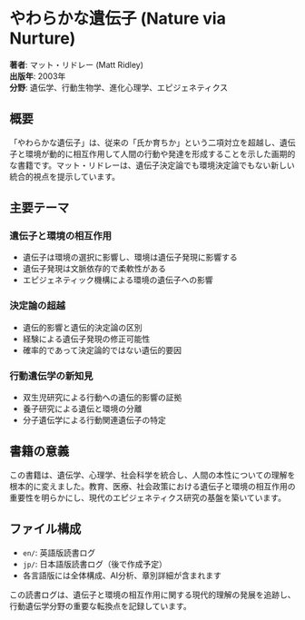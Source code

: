 # やわらかな遺伝子 (Nature via Nurture)

**著者**: マット・リドレー (Matt Ridley)  
**出版年**: 2003年  
**分野**: 遺伝学、行動生物学、進化心理学、エピジェネティクス

## 概要

「やわらかな遺伝子」は、従来の「氏か育ちか」という二項対立を超越し、遺伝子と環境が動的に相互作用して人間の行動や発達を形成することを示した画期的な書籍です。マット・リドレーは、遺伝子決定論でも環境決定論でもない新しい統合的視点を提示しています。

## 主要テーマ

### 遺伝子と環境の相互作用
- 遺伝子は環境の選択に影響し、環境は遺伝子発現に影響する
- 遺伝子発現は文脈依存的で柔軟性がある
- エピジェネティック機構による環境の遺伝子への影響

### 決定論の超越
- 遺伝的影響と遺伝的決定論の区別
- 経験による遺伝子発現の修正可能性
- 確率的であって決定論的ではない遺伝的要因

### 行動遺伝学の新知見
- 双生児研究による行動への遺伝的影響の証拠
- 養子研究による遺伝と環境の分離
- 分子遺伝学による行動関連遺伝子の特定

## 書籍の意義

この書籍は、遺伝学、心理学、社会科学を統合し、人間の本性についての理解を根本的に変えました。教育、医療、社会政策における遺伝子と環境の相互作用の重要性を明らかにし、現代のエピジェネティクス研究の基盤を築いています。

## ファイル構成

- `en/`: 英語版読書ログ
- `jp/`: 日本語版読書ログ（後で作成予定）
- 各言語版には全体構成、AI分析、章別詳細が含まれます

この読書ログは、遺伝子と環境の相互作用に関する現代的理解の発展を追跡し、行動遺伝学分野の重要な転換点を記録しています。